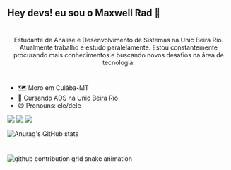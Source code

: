 ## Hey devs! eu sou o Maxwell Rad 👋

#

<p align="center">Estudante de Análise e Desenvolvimento de Sistemas na Unic Beira Rio. Atualmente trabalho e estudo paralelamente.
Estou constantemente procurando mais conhecimentos e buscando novos desafios na área de tecnologia. 
  
#

- 🗺 Moro em Cuiába-MT
- 🌱 Cursando ADS na Unic Beira Rio
- 😄 Pronouns: ele/dele

<div> 
  <a href="https://instagram.com/m4xwellzinho" target="_blank"><img src="https://img.shields.io/badge/-Instagram-%23E4405F?style=for-the-badge&logo=instagram&logoColor=white" target="_blank"></a>
  <a href = "mailto:nembermax739@gmail.com"><img src="https://img.shields.io/badge/-Gmail-%23333?style=for-the-badge&logo=gmail&logoColor=white" target="_blank"></a>
  <a href="https://www.linkedin.com/in/maxwell-rad-117755235" target="_blank"><img src="https://img.shields.io/badge/-LinkedIn-%230077B5?style=for-the-badge&logo=linkedin&logoColor=white" target="_blank"></a> 
  
</div>

![Anurag's GitHub stats](https://github-readme-stats.vercel.app/api?username=MaxwellRad&show_icons=true&theme=radical)

#

<picture align="center">
  <source media="(prefers-color-scheme: dark)" srcset="https://raw.githubusercontent.com/MaxwellRad/MaxwellRad/output/github-contribution-grid-snake-dark.svg">
  <source media="(prefers-color-scheme: light)" srcset="https://raw.githubusercontent.com/MaxellRad/MaxellRad/output/github-contribution-grid-snake-dark.svg">
  <img align="center" alt="github contribution grid snake animation" src="https://raw.githubusercontent.com/MaxellRad/MaxellRad/output/github-contribution-grid-snake.svg">
</picture>

